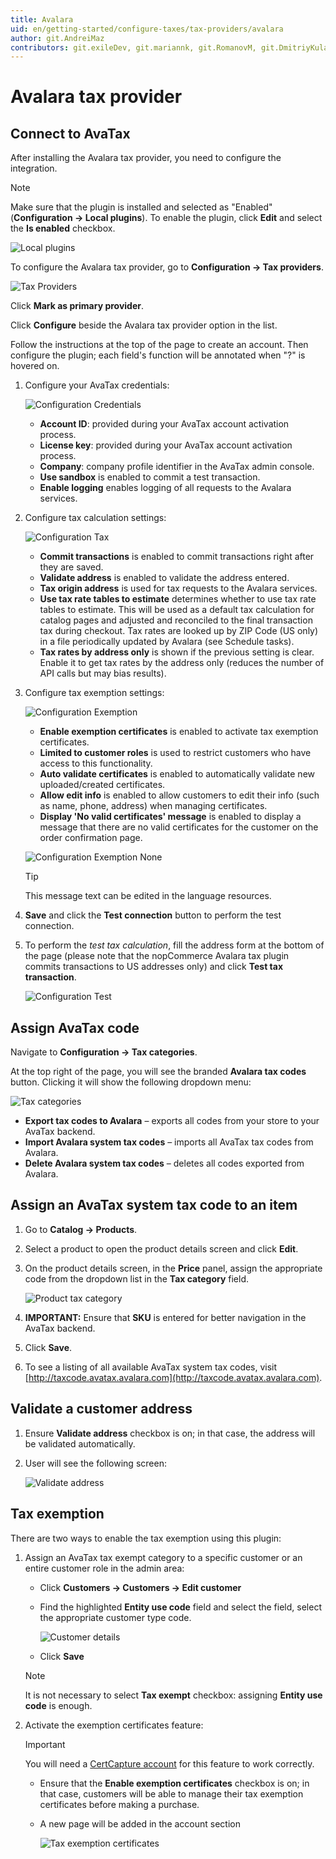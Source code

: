 ```yaml
---
title: Avalara
uid: en/getting-started/configure-taxes/tax-providers/avalara
author: git.AndreiMaz
contributors: git.exileDev, git.mariannk, git.RomanovM, git.DmitriyKulagin
---
```


# Avalara tax provider

## Connect to AvaTax

After installing the Avalara tax provider, you need to configure the integration.

> [!NOTE]
>
> Make sure that the plugin is installed and selected as "Enabled" (**Configuration → Local plugins**). To enable the plugin, click **Edit** and select the **Is enabled** checkbox.

![Local plugins](_static/avalara/local-plugins.png)

To configure the Avalara tax provider, go to **Configuration → Tax providers**.

![Tax Providers](_static/avalara/tax-providers.png)

Click **Mark as primary provider**.

Click **Configure** beside the Avalara tax provider option in the list.

Follow the instructions at the top of the page to create an account.
Then configure the plugin; each field's function will be annotated when "?" is hovered on.

1. Configure your AvaTax credentials:

    ![Configuration Credentials](_static/avalara/avalara-configuration-common.png)

    * **Account ID**: provided during your AvaTax account activation process.
    * **License key**: provided during your AvaTax account activation process.
    * **Company**: company profile identifier in the AvaTax admin console.
    * **Use sandbox** is enabled to commit a test transaction.
    * **Enable logging** enables logging of all requests to the Avalara services.

2. Configure tax calculation settings:

    ![Configuration Tax](_static/avalara/avalara-configuration-tax-calculation.png)

    * **Commit transactions** is enabled to commit transactions right after they are saved.
    * **Validate address** is enabled to validate the address entered.
    * **Tax origin address** is used for tax requests to the Avalara services.
    * **Use tax rate tables to estimate** determines whether to use tax rate tables to estimate. This will be used as a default tax calculation for catalog pages and adjusted and reconciled to the final transaction tax during checkout. Tax rates are looked up by ZIP Code (US only) in a file periodically updated by Avalara (see Schedule tasks).
    * **Tax rates by address only** is shown if the previous setting is clear. Enable it to get tax rates by the address only (reduces the number of API calls but may bias results).

3. Configure tax exemption settings:

    ![Configuration Exemption](_static/avalara/avalara-configuration-exemption.png)

    * **Enable exemption certificates** is enabled to activate tax exemption certificates.
    * **Limited to customer roles** is used to restrict customers who have access to this functionality.
    * **Auto validate certificates** is enabled to automatically validate new uploaded/created certificates.
    * **Allow edit info** is enabled to allow customers to edit their info (such as name, phone, address) when managing certificates.
    * **Display 'No valid certificates' message** is enabled to display a message that there are no valid certificates for the customer on the order confirmation page.

    ![Configuration Exemption None](_static/avalara/avalara-configuration-exemption-none.png)

    > [!TIP]
    >
    > This message text can be edited in the language resources.

4. **Save** and click the **Test connection** button to perform the test connection.
5. To perform the *test tax calculation*, fill the address form at the bottom of the page (please note that the nopCommerce Avalara tax plugin commits transactions to US addresses only) and click **Test tax transaction**.

    ![Configuration Test](_static/avalara/avalara-configuration-test.png)

## Assign AvaTax code

Navigate to **Configuration → Tax categories**.

At the top right of the page, you will see the branded **Avalara tax codes** button. Clicking it will show the following dropdown menu:

![Tax categories](_static/avalara/tax-categories.jpg)

* **Export tax codes to Avalara** – exports all codes from your store to your AvaTax backend.
* **Import Avalara system tax codes** – imports all AvaTax tax codes from Avalara.
* **Delete Avalara system tax codes** – deletes all codes exported from Avalara.

## Assign an AvaTax system tax code to an item

1. Go to **Catalog → Products**.
1. Select a product to open the product details screen and click **Edit**.
1. On the product details screen, in the **Price** panel, assign the appropriate code from the dropdown list in the **Tax category** field.

    ![Product tax category](_static/avalara/product-tax-category.png)
1. **IMPORTANT:** Ensure that **SKU** is entered for better navigation in the AvaTax backend.
1. Click **Save**.
1. To see a listing of all available AvaTax system tax codes, visit [http://taxcode.avatax.avalara.com](http://taxcode.avatax.avalara.com).

## Validate a customer address

1. Ensure **Validate address** checkbox is on; in that case, the address will be validated automatically.
1. User will see the following screen:

    ![Validate address](_static/avalara/validate-customer-address.png)

## Tax exemption

There are two ways to enable the tax exemption using this plugin:

1. Assign an AvaTax tax exempt category to a specific customer or an entire customer role in the admin area:

    * Click **Customers → Customers → Edit customer**
    * Find the highlighted **Entity use code** field and select the field, select the appropriate customer type code.

        ![Customer details](_static/avalara/customer-entity-use-code.png)
    * Click **Save**

    > [!NOTE]
    >
    > It is not necessary to select **Tax exempt** checkbox: assigning **Entity use code** is enough.

2. Activate the exemption certificates feature:

    > [!IMPORTANT]
    >
    > You will need a [CertCapture account](https://avlr.co/3bA1P1X) for this feature to work correctly.

    * Ensure that the **Enable exemption certificates** checkbox is on; in that case, customers will be able to manage their tax exemption certificates before making a purchase.
    * A new page will be added in the account section

        ![Tax exemption certificates](_static/avalara/exemption-certificates.png)
